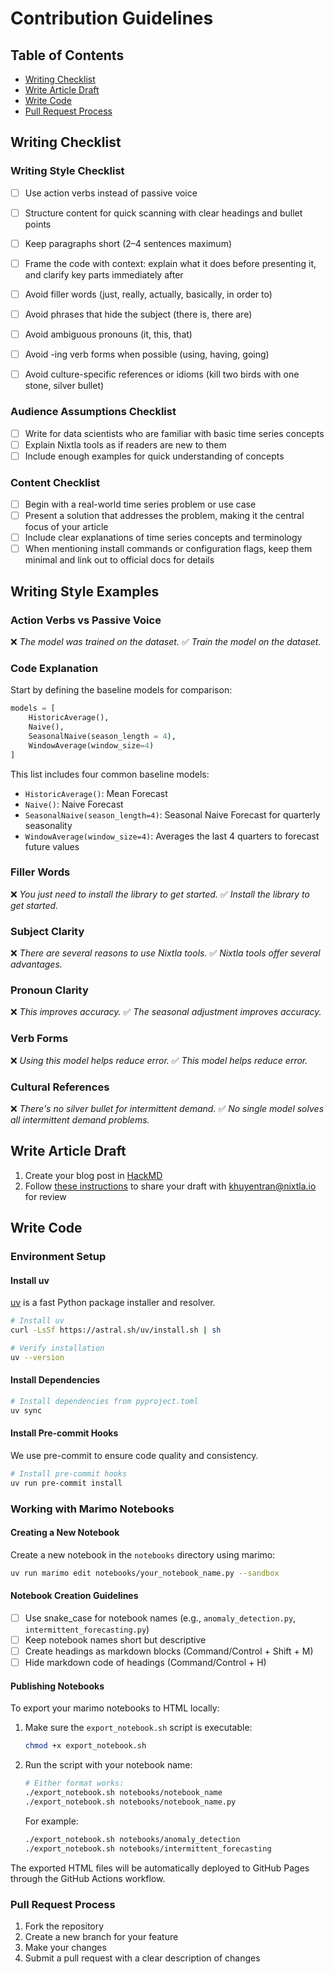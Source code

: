 # Contribution Guidelines

## Table of Contents

- [Writing Checklist](#writing-checklist)
- [Write Article Draft](#write-article-draft)
- [Write Code](#write-code)
- [Pull Request Process](#pull-request-process)

## Writing Checklist

### Writing Style Checklist

- [ ] Use action verbs instead of passive voice
- [ ] Structure content for quick scanning with clear headings and bullet points
- [ ] Keep paragraphs short (2–4 sentences maximum)
- [ ] Frame the code with context: explain what it does before presenting it, and clarify key parts immediately after
- [ ] Avoid filler words (just, really, actually, basically, in order to)
- [ ] Avoid phrases that hide the subject (there is, there are)
- [ ] Avoid ambiguous pronouns (it, this, that)
- [ ] Avoid -ing verb forms when possible (using, having, going)
- [ ] Avoid culture-specific references or idioms (kill two birds with one stone, silver bullet)


### Audience Assumptions Checklist

- [ ] Write for data scientists who are familiar with basic time series concepts
- [ ] Explain Nixtla tools as if readers are new to them
- [ ] Include enough examples for quick understanding of concepts

### Content Checklist

- [ ] Begin with a real-world time series problem or use case
- [ ] Present a solution that addresses the problem, making it the central focus of your article
- [ ] Include clear explanations of time series concepts and terminology
- [ ] When mentioning install commands or configuration flags, keep them minimal and link out to official docs for details

## Writing Style Examples

### Action Verbs vs Passive Voice

❌ *The model was trained on the dataset.*
✅ *Train the model on the dataset.*

### Code Explanation

Start by defining the baseline models for comparison:

```python
models = [
    HistoricAverage(),
    Naive(),
    SeasonalNaive(season_length = 4),
    WindowAverage(window_size=4)
]
```

This list includes four common baseline models:

- `HistoricAverage()`: Mean Forecast
- `Naive()`: Naive Forecast
- `SeasonalNaive(season_length=4)`: Seasonal Naive Forecast for quarterly seasonality
- `WindowAverage(window_size=4)`: Averages the last 4 quarters to forecast future values

### Filler Words

❌ *You just need to install the library to get started.*
✅ *Install the library to get started.*

### Subject Clarity

❌ *There are several reasons to use Nixtla tools.*
✅ *Nixtla tools offer several advantages.*

### Pronoun Clarity

❌ *This improves accuracy.*
✅ *The seasonal adjustment improves accuracy.*

### Verb Forms

❌ *Using this model helps reduce error.*
✅ *This model helps reduce error.*

### Cultural References

❌ *There's no silver bullet for intermittent demand.*
✅ *No single model solves all intermittent demand problems.*

## Write Article Draft

1. Create your blog post in [HackMD](https://hackmd.io)
2. Follow [these instructions](https://hackmd.io/c/tutorials/%2F%40docs%2Finvite-others-to-a-private-note-en) to share your draft with khuyentran@nixtla.io for review

## Write Code

### Environment Setup

#### Install uv

[uv](https://github.com/astral.sh/uv) is a fast Python package installer and resolver.

```bash
# Install uv
curl -LsSf https://astral.sh/uv/install.sh | sh

# Verify installation
uv --version
```

#### Install Dependencies

```bash
# Install dependencies from pyproject.toml
uv sync
```

#### Install Pre-commit Hooks

We use pre-commit to ensure code quality and consistency.

```bash
# Install pre-commit hooks
uv run pre-commit install
```

### Working with Marimo Notebooks

#### Creating a New Notebook

Create a new notebook in the `notebooks` directory using marimo:

```bash
uv run marimo edit notebooks/your_notebook_name.py --sandbox
```

#### Notebook Creation Guidelines

- [ ] Use snake_case for notebook names (e.g., `anomaly_detection.py`, `intermittent_forecasting.py`)
- [ ] Keep notebook names short but descriptive
- [ ] Create headings as markdown blocks (Command/Control + Shift + M)
- [ ] Hide markdown code of headings (Command/Control + H)

#### Publishing Notebooks

To export your marimo notebooks to HTML locally:

1. Make sure the `export_notebook.sh` script is executable:

   ```bash
   chmod +x export_notebook.sh
   ```

2. Run the script with your notebook name:

   ```bash
   # Either format works:
   ./export_notebook.sh notebooks/notebook_name
   ./export_notebook.sh notebooks/notebook_name.py
   ```

   For example:

   ```bash
   ./export_notebook.sh notebooks/anomaly_detection
   ./export_notebook.sh notebooks/intermittent_forecasting
   ```

The exported HTML files will be automatically deployed to GitHub Pages through the GitHub Actions workflow.

### Pull Request Process

1. Fork the repository
2. Create a new branch for your feature
3. Make your changes
4. Submit a pull request with a clear description of changes
